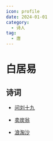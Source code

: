 ```yaml
---
icon: profile
date: 2024-01-01
category:
  - 诗人
tag:
  - 唐
---
```


# 白居易

<!-- more -->


## 诗词

-  [问刘十九](../诗词/李唐/问刘十九.md)

-  [卖炭翁](../诗词/李唐/卖炭翁.md)

- [浪淘沙](../诗词/李唐/浪淘沙-借问江潮与海水.md)